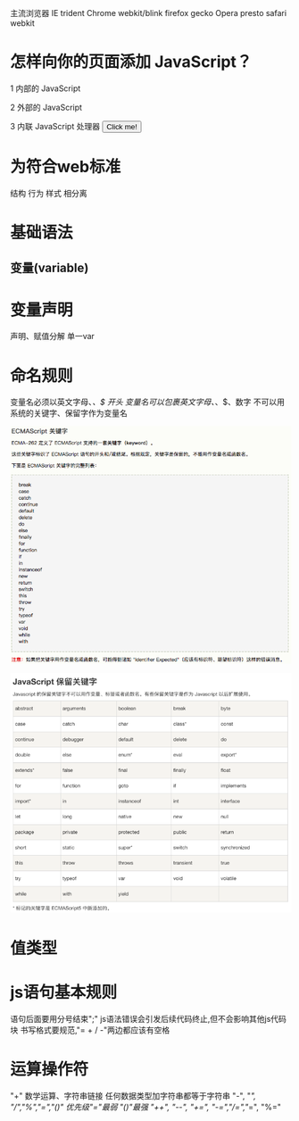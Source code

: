 主流浏览器
IE       trident
Chrome   webkit/blink
firefox  gecko
Opera    presto
safari   webkit


# 怎样向你的页面添加 JavaScript？

1 内部的 JavaScript
  <script> ... </script>  
2 外部的 JavaScript
  <script src="script.js"></script>
3 内联 JavaScript 处理器
  <button onclick="doSomeThing()">Click me!</button>

# 为符合web标准
结构 行为 样式 相分离

# 基础语法

## 变量(variable)

# 变量声明
  声明、赋值分解
  单一var
# 命名规则  
  变量名必须以英文字母、_、$ 开头
  变量名可以包裹英文字母、_、$、数字
  不可以用系统的关键字、保留字作为变量名

![](assets/js/keywords.png)

![](assets/js/keep-keywords.png)

# 值类型

# js语句基本规则
语句后面要用分号结束";"
js语法错误会引发后续代码终止,但不会影响其他js代码块
书写格式要规范,"= + / -"两边都应该有空格

# 运算操作符
"+" 
  数学运算、字符串链接
  任何数据类型加字符串都等于字符串
"-", "*", "/","%","=","()"
  优先级"="最弱 "()"最强
"++", "--", "+=", "-=","/=","*=", "%=" 